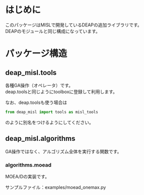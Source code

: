 # はじめに

このパッケージはMISLで開発しているDEAPの追加ライブラリです。  
DEAPのモジュールと同じ構成になっています。

# パッケージ構造

## deap_misl.tools

各種GA操作（オペレータ）です。  
deap.toolsと同じようにtoolboxに登録して利用します。

なお、deap.toolsも使う場合は

```py
from deap_misl import tools as misl_tools
```

のように別名をつけるようにしてください。

## deap_misl.algorithms

GA操作ではなく、アルゴリズム全体を実行する関数です。

### algorithms.moead

MOEA/Dの実装です。

サンプルファイル：examples/moead_onemax.py
